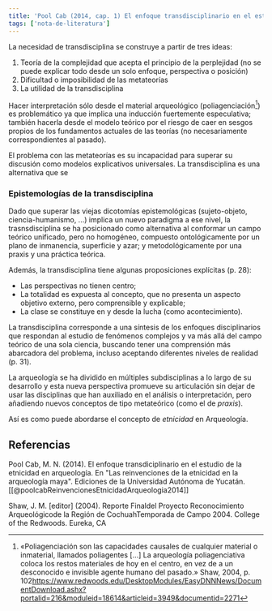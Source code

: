 ```yaml
---
title: 'Pool Cab (2014, cap. 1) El enfoque transdisciplinario en el estudio de la etnicidad en arqueología'
tags: ['nota-de-literatura']
---
```

La necesidad de transdisciplina se construye a partir de tres ideas:

1. Teoría de la complejidad que acepta el principio de la perplejidad (no se puede explicar todo desde un solo enfoque, perspectiva o posición)
2. Dificultad o imposibilidad de las metateorías
3. La utilidad de la transdisciplina

Hacer interpretación sólo desde el material arqueológico (poliagenciación[^1]) es problemático ya que implica una inducción fuertemente especulativa; también hacerla desde el modelo teórico por el riesgo de caer en sesgos propios de los fundamentos actuales de las teorías (no necesariamente correspondientes al pasado).

El problema con las metateorías es su incapacidad para superar su discusión como modelos explicativos universales. La transdisciplina es una alternativa que se 

### Epistemologías de la transdisciplina

Dado que superar las viejas dicotomías epistemológicas (sujeto-objeto, ciencia-humanismo, ...) implica un nuevo paradigma a ese nivel, la trasnsdisciplina se ha posicionado como alternativa al conformar un campo teórico unificado, pero no homogéneo, compuesto ontológicamente por un plano de inmanencia, superficie y azar; y metodológicamente por una praxis y una práctica teórica.

Además, la transdisciplina tiene algunas proposiciones explícitas (p. 28):

- Las perspectivas no tienen centro; 
- La totalidad es expuesta al concepto, que no presenta un aspecto objetivo externo, pero comprensible y explicable; 
- La clase se constituye en y desde la lucha (como acontecimiento).

La transdisciplina corresponde a una síntesis de los enfoques disciplinarios que respondan al estudio de fenómenos complejos y va más allá del campo teórico de una sola ciencia, buscando tener una comprensión más abarcadora del problema, incluso aceptando diferentes niveles de realidad (p. 31).

La arqueología se ha dividido en múltiples subdisciplinas a lo largo de su desarrollo y esta nueva perspectiva promueve su articulación sin dejar de usar las disciplinas que han auxiliado en el análisis o interpretación, pero añadiendo nuevos conceptos de tipo metateórico (como el de *praxis*).

Así es como puede abordarse el concepto de *etnicidad* en Arqueología.

## Referencias

Pool Cab, M. N. (2014). El enfoque transdiciplinario en el estudio de la etnicidad en arqueología. En "Las reinvenciones de la etnicidad en la arqueología maya". Ediciones de la Universidad Autónoma de Yucatán. [[@poolcabReinvencionesEtnicidadArqueologia2014]]

Shaw, J. M. [editor] (2004). Reporte Finaldel Proyecto Reconocimiento Arqueológicode la Región de CochuahTemporada de Campo 2004. College of the Redwoods. Eureka, CA

[^1]: «Poliagenciación son las capacidades causales de cualquier material o inmaterial, llamados poliagentes [...] La arqueología poliagenciativa coloca los restos materiales de hoy en el centro, en vez de a un desconocido e invisible agente humano del pasado.» Shaw, 2004, p. 102<https://www.redwoods.edu/DesktopModules/EasyDNNNews/DocumentDownload.ashx?portalid=216&moduleid=18614&articleid=3949&documentid=2271>